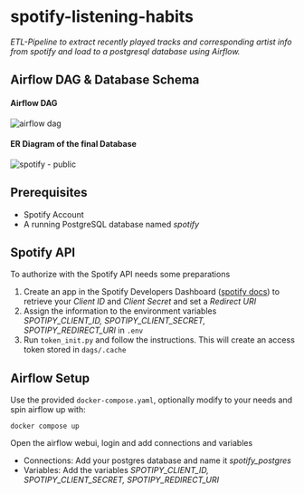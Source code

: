 # spotify-listening-habits
*ETL-Pipeline to extract recently played tracks and corresponding artist info from spotify and load to a postgresql database using Airflow.*

## Airflow DAG & Database Schema
#### Airflow DAG
![airflow dag](https://github.com/ftrtz/spotify-listening-habits/assets/63648399/1f809f2d-2d96-434c-9b70-5725cb5d4ee1)


#### ER Diagram of the final Database
![spotify - public](https://github.com/user-attachments/assets/b1158f10-c406-46c3-b5f9-d914a37fd6da)


## Prerequisites 
- Spotify Account
- A running PostgreSQL database named *spotify*

## Spotify API
To authorize with the Spotify API needs some preparations
1. Create an app in the Spotify Developers Dashboard ([spotify docs](https://developer.spotify.com/documentation/web-api/concepts/apps)) to retrieve your *Client ID* and *Client Secret* and set a *Redirect URI*
2. Assign the information to the environment variables *SPOTIPY_CLIENT_ID, SPOTIPY_CLIENT_SECRET, SPOTIPY_REDIRECT_URI* in ```.env``` 
3. Run ```token_init.py``` and follow the instructions. This will create an access token stored in ```dags/.cache```

## Airflow Setup
Use the provided ```docker-compose.yaml```, optionally modify to your needs and spin airflow up with:
```
docker compose up
```
Open the airflow webui, login and add connections and variables
- Connections: Add your postgres database and name it *spotify_postgres*
- Variables: Add the variables *SPOTIPY_CLIENT_ID, SPOTIPY_CLIENT_SECRET, SPOTIPY_REDIRECT_URI*
